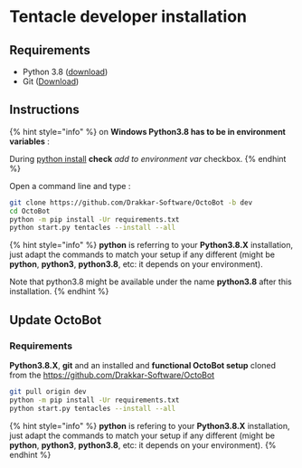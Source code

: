 # Tentacle developer installation

## Requirements

* Python 3.8 ([download](https://www.python.org/downloads/))
* Git ([Download](https://git-scm.com/downloads))

## Instructions

{% hint style="info" %}
on **Windows Python3.8 has to be in environment variables** :

During [python install](https://www.python.org/downloads) **check** _add to environment var_ checkbox.
{% endhint %}

Open a command line and type :

```bash
git clone https://github.com/Drakkar-Software/OctoBot -b dev
cd OctoBot
python -m pip install -Ur requirements.txt
python start.py tentacles --install --all
```

{% hint style="info" %}
**python** is referring to your **Python3.8.X** installation, just adapt the commands to match your setup if any different (might be **python**, **python3**, **python3.8**, etc: it depends on your environment).

Note that python3.8 might be available under the name **python3.8** after this installation.
{% endhint %}

## Update OctoBot

### Requirements

**Python3.8.X**, **git** and an installed and **functional OctoBot setup** cloned from the https://github.com/Drakkar-Software/OctoBot

```bash
git pull origin dev
python -m pip install -Ur requirements.txt
python start.py tentacles --install --all
```

{% hint style="info" %}
**python** is refering to your **Python3.8.X** installation, just adapt the commands to match your setup if any different (might be **python**, **python3**, **python3.8**, etc: it depends on your environment).
{% endhint %}
